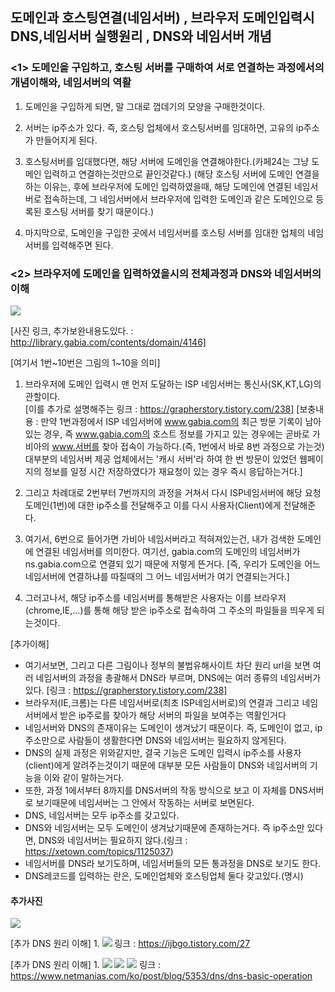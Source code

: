 ## 도메인과 호스팅연결(네임서버) , 브라우저 도메인입력시 DNS,네임서버 실행원리 , DNS와 네임서버 개념

### <1> 도메인을 구입하고, 호스팅 서버를 구매하여 서로 연결하는 과정에서의 개념이해와, 네임서버의 역활

1. 도메인을 구입하게 되면, 말 그대로 껍데기의 모양을 구매한것이다.

2. 서버는 ip주소가 있다. 즉, 호스팅 업체에서 호스팅서버를 임대하면, 고유의 ip주소가 만들어지게 된다.

3. 호스팅서버를 임대했다면, 해당 서버에 도메인을 연결해야한다.(카페24는 그냥 도메인 입력하고 연결하는것만으로 끝인것같다.)
    (해당 호스팅 서버에 도메인 연결을 하는 이유는, 후에 브라우저에 도메인 입력하였을때, 해당 도메인에 연결된 네임서버로 접속하는데, 그 네임서버에서 브라우저에 입력한 도메인과
    같은 도메인으로 등록된 호스팅 서버를 찾기 때문이다.)
    
4. 마지막으로, 도메인을 구입한 곳에서 네임서버를 호스팅 서버를 임대한 업체의 네임서버를 입력해주면 된다.


     

### <2> 브라우저에 도메인을 입력하였을시의 전체과정과 DNS와 네임서버의 이해

<img src="img/1.png">

[사진 링크, 추가보완내용도있다. : http://library.gabia.com/contents/domain/4146]

[여기서 1번~10번은 그림의 1~10을 의미]
1. 브라우저에 도메인 입력시 맨 먼저 도달하는 ISP 네임서버는 통신사(SK,KT,LG)의 관할이다.   
    [이를 추가로 설명해주는 링크 : https://grapherstory.tistory.com/238]
    [보충내용 : 만약 1번과정에서 ISP 네임서버에 www.gabia.com의 최근 방문 기록이 남아있는 경우, 즉 www.gabia.com의 호스트 정보를 가지고 있는 경우에는
    곧바로 가비아의 www.서버를 찾아 접속이 가능하다.(즉, 1번에서 바로 8번 과정으로 가는것) 대부분의 네임서버 제공 업체에서는 '캐시 서버'라 하여
    한 번 방문이 있었던 웹페이지의 정보를 일정 시간 저장하였다가 재요청이 있는 경우 즉시 응답하는거다.]
    
2. 그리고 차례대로 2번부터 7번까지의 과정을 거쳐서 다시 ISP네임서버에 해당 요청도메인(1번)에 대한 ip주소를 전달해주고 이를 다시 사용자(Client)에게 전달해준다.

3. 여기서, 6번으로 들어가면 가비아 네임서버라고 적혀져있는건, 내가 검색한 도메인에 연결된 네임서버를 의미한다.
    여기선, gabia.com의 도메인의 네임서버가 ns.gabia.com으로 연결되 있기 때문에 저렇게 뜬거다.
    [즉, 우리가 도메인을 어느 네임서버에 연결하냐를 따질때의 그 어느 네임서버가 여기 연결되는거다.]

4. 그러고나서, 해당 ip주소를 네임서버를 통해받은 사용자는 이를 브라우저(chrome,IE,...)를 통해 해당 받은 ip주소로 접속하여 그 주소의 파일들을 띄우게 되는것이다.


[추가이해]
* 여기서보면, 그리고 다른 그림이나 정부의 불법유해사이트 차단 원리 url을 보면 여러 네임서버의 과정을 총괄해서 DNS라 부르며, DNS에는 여러 종류의 네임서버가 있다.
[링크 : https://grapherstory.tistory.com/238]
* 브라우저(IE,크롬)는 다른 네임서버로(최초 ISP네임서버로)의 연결과 그리고 네임서버에서 받은 ip주로를 찾아가 해당 서버의 파일을 보여주는 역활인거다
* 네임서버와 DNS의 존재이유는 도메인이 생겨났기 때문이다. 즉, 도메인이 없고, ip주소만으로 사람들이 생활한다면 DNS와 네임서버는 필요하지 않게된다.
* DNS의 실제 과정은 위와같지만, 결국 기능은 도메인 입력시 ip주소를 사용자(client)에게 알려주는것이기 때문에 대부분 모든 사람들이 DNS와 네임서버의 기능을 이와 같이 말하는거다.
* 또한, 과정 1에서부터 8까지를 DNS서버의 작동 방식으로 보고 이 자체를 DNS서버로 보기때문에 네임서버는 그 안에서 작동하는 서버로 보면된다.
* DNS, 네임서버는 모두 ip주소를 갖고있다.
* DNS와 네임서버는 모두 도메인이 생겨났기때문에 존재하는거다. 즉 ip주소만 있다면, DNS와 네임서버는 필요하지 않다.(링크 : https://xetown.com/topics/1125037)
* 네임서버를 DNS라 보기도하며, 네임서버들의 모든 통과정을 DNS로 보기도 한다.
* DNS레코드를 입력하는 란은, 도메인업체와 호스팅업체 둘다 갖고있다.(명시)

#### 추가사진
<img src="img/2.png">


    

      
[추가 DNS 원리 이해] 1.
<img src="img/3.png">
링크 : https://ijbgo.tistory.com/27

[추가 DNS 원리 이해] 1.
<img src="img/4.png">
<img src="img/5.png">
<img src="img/6.png">
링크 : https://www.netmanias.com/ko/post/blog/5353/dns/dns-basic-operation
